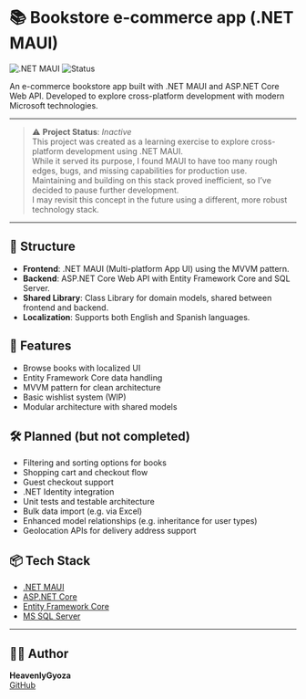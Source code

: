 # 📚 Bookstore e-commerce app (.NET MAUI)

![.NET MAUI](https://img.shields.io/badge/.NET_MAUI-purple?logo=.net&logoColor=white)
![Status](https://img.shields.io/badge/Status-Inactive-lightgrey?style=flat-square)

An e-commerce bookstore app built with .NET MAUI and ASP.NET Core Web API. Developed to explore cross-platform development with modern Microsoft technologies.

---

> ⚠️ **Project Status**: _Inactive_  
> This project was created as a learning exercise to explore cross-platform development using .NET MAUI.  
> While it served its purpose, I found MAUI to have too many rough edges, bugs, and missing capabilities for production use.  
> Maintaining and building on this stack proved inefficient, so I’ve decided to pause further development.  
> I may revisit this concept in the future using a different, more robust technology stack.

---

## 🧱 Structure

- **Frontend**: .NET MAUI (Multi-platform App UI) using the MVVM pattern.
- **Backend**: ASP.NET Core Web API with Entity Framework Core and SQL Server.
- **Shared Library**: Class Library for domain models, shared between frontend and backend.
- **Localization**: Supports both English and Spanish languages.

## 🚀 Features

- Browse books with localized UI
- Entity Framework Core data handling
- MVVM pattern for clean architecture
- Basic wishlist system (WIP)
- Modular architecture with shared models

## 🛠️ Planned (but not completed)

- Filtering and sorting options for books
- Shopping cart and checkout flow
- Guest checkout support
- .NET Identity integration
- Unit tests and testable architecture
- Bulk data import (e.g. via Excel)
- Enhanced model relationships (e.g. inheritance for user types)
- Geolocation APIs for delivery address support

## 📦 Tech Stack

- [.NET MAUI](https://learn.microsoft.com/dotnet/maui/)
- [ASP.NET Core](https://learn.microsoft.com/aspnet/core/)
- [Entity Framework Core](https://learn.microsoft.com/ef/core/)
- [MS SQL Server](https://www.microsoft.com/sql-server)

---

## 🧑‍💻 Author

**HeavenlyGyoza**  
[GitHub](https://github.com/HeavenlyGyoza)
